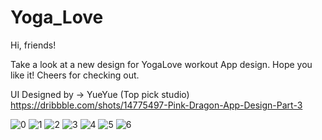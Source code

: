 # Yoga_Love

Hi, friends!

Take a look at a new design for YogaLove workout App design. Hope you like it! Cheers for checking out.

UI Designed by -> YueYue (Top pick studio)
 https://dribbble.com/shots/14775497-Pink-Dragon-App-Design-Part-3

![0](https://i.ibb.co/zVx9BCS/Vertical-V1.png)
![1](https://i.ibb.co/CMWZ7Kz/5-i-Phone-XS-F.png)
![2](https://i.ibb.co/2PnKhbB/6-h-f.png)
![3](https://i.ibb.co/8PrrccQ/6-v-Yoga-Love.png)
![4](https://i.ibb.co/Xs5yL2h/2screen-B22.png)
![5](https://i.ibb.co/g4864qd/2screen-Best.png)
![6](https://i.ibb.co/KWkt7Z4/33Best.png)
